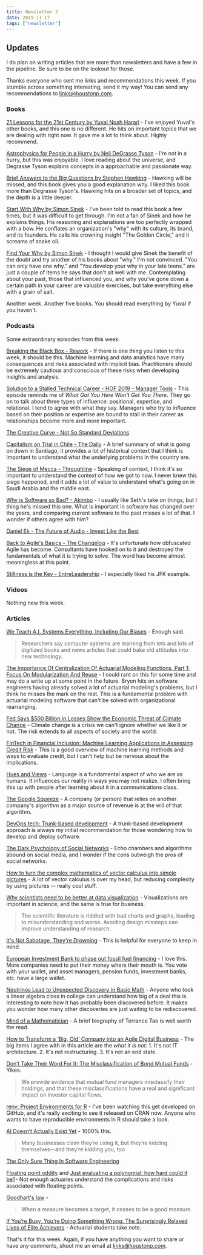 ```yaml
---
title: Newsletter 3
date: 2019-11-17
tags: ["newsletter"]
---
```


## Updates

I do plan on writing articles that are more than newsletters and have a few in the pipeline. Be sure to be on the lookout for those.

Thanks everyone who sent me links and recommendations this week. If you stumble across something interesting, send it my way! You can send any recommendations to [links@houstonp.com](mailto:links@houstonp.com).

<!--more-->

### Books

[21 Lessons for the 21st Century by Yuval Noah Harari](https://smile.amazon.com/Lessons-21st-Century-Yuval-Harari/dp/0525512179?sa-no-redirect=1) - I've enjoyed Yuval's other books, and this one is no different. He hits on important topics that we are dealing with right now. It gave me a lot to think about. Highly recommend.

[Astrophysics for People in a Hurry by Neil DeGrasse Tyson](https://smile.amazon.com/Astrophysics-People-Hurry-deGrasse-Tyson/dp/0393609391?sa-no-redirect=1) - I'm not in a hurry, but this was enjoyable. I love reading about the universe, and Degrasse Tyson explains concepts in a approachable and passionate way.

[Brief Answers to the Big Questions by Stephen Hawking](https://smile.amazon.com/Brief-Answers-Questions-Stephen-Hawking/dp/1984819194?sa-no-redirect=1) - Hawking will be missed, and this book gives you a good explanation why. I liked this book more than Degrasse Tyson's. Hawking hits on a broader set of topics, and the depth is a little deeper.

[Start With Why by Simon Sinek](https://smile.amazon.com/Start-Why-Leaders-Inspire-Everyone/dp/1591846447/) - I've been told to read this book a few times, but it was difficult to get through. I'm not a fan of Sinek and how he explains things. His reasoning and explanations are too perfectly wrapped with a bow. He conflates an organization's "why" with its culture, its brand, and its founders. He calls his crowning insight "The Golden Circle," and it screams of snake oil.

[Find Your Why by Simon Sinek](https://smile.amazon.com/Find-Your-Why-Practical-Discovering/dp/0143111728?sa-no-redirect=1) - I thought I would give Sinek the benefit of the doubt and try another of his books about "why." I'm not convinced. "You can only have one why." and "You develop your why in your late teens." are just a couple of items he says that don't sit well with me. Contemplating about your past, those that influenced you, and why you've gone down a certain path in your career are valuable exercises, but take everything else with a grain of salt.

Another week. Another five books. You should read everything by Yuval if you haven't.

### Podcasts

Some extraordinary episodes from this week:

[Breaking the Black Box - Rework](https://rework.fm/breaking-the-black-box/) - If there is one thing you listen to this week, it should be this. Machine learning and data analytics have many consequences and risks associated with implicit bias. Practitioners should be extremely cautious and conscious of these risks when developing insights and analysis.

[Solution to a Stalled Technical Career - HOF 2019 - Manager Tools](https://www.manager-tools.com/2019/11/solution-stalled-technical-career-hof-2019) - This episode reminds me of <i>What Got You Here Won't Get You There</i>. They go on to talk about three types of influence: positional, expertise, and relational. I tend to agree with what they say. Managers who try to influence based on their position or expertise are bound to stall in their career as relationships become more and more important. 

[The Creative Curve - Not So Standard Deviations](http://nssdeviations.com/91-the-creative-curve)

[Capitalism on Trial in Chile - The Daily](https://www.nytimes.com/2019/11/15/podcasts/the-daily/chile-protests.html) - A brief summary of what is going on down in Santiago, it provides a lot of historical context that I think is important to understand what the underlying problems in the country are.

[The Siege of Mecca - Throughline](https://www.npr.org/2019/11/13/778888906/the-siege-of-mecca) - Speaking of context, I think it's so important to understand the context of how we got to now. I never knew this siege happened, and it adds a lot of value to understand what's going on in Saudi Arabia and the middle east.

[Why is Software so Bad? - Akimbo](https://www.akimbo.link/blog/s-5-e-14-why-is-software-so-bad) - I usually like Seth's take on things, but I thing he's missed this one. What is important in software has changed over the years, and comparing current software to the past misses a lot of that. I wonder if others agree with him?

[Daniel Ek - The Future of Audio - Invest Like the Best](http://investorfieldguide.com/ek/)

[Back to Agile's Basics - The Changelog](https://changelog.com/podcast/367) - It's unfortunate how obfuscated Agile has become. Consultants have hooked on to it and destroyed the fundamentals of what it is trying to solve. The word has become almost meaningless at this point.

[Stillness is the Key - EntreLeadership](https://www.entreleadership.com/blog/podcasts/ryan-holiday-stillness) - I especially liked his JFK example.

### Videos

Nothing new this week.

### Articles

[We Teach A.I. Systems Everything, Including Our Biases](https://www.nytimes.com/2019/11/11/technology/artificial-intelligence-bias.html) - Enough said.

> Researchers say computer systems are learning from lots and lots of digitized books and news articles that could bake old attitudes into new technology.

[The Importance Of Centralization Of Actuarial Modeling Functions, Part 1: Focus On Modularization And Reuse](https://sections.soa.org/display_article.php?id=3514489&view=629391) - I could rant on this for some time and may do a write up at some point in the future. Bryon hits on software engineers having already solved a lot of actuarial modeling's problems, but I think he misses the mark on the rest. This is a fundamental problem with actuarial modeling software that can't be solved with organizational rearranging.

[Fed Says $500 Billion in Losses Show the Economic Threat of Climate Change](https://www.bloomberg.com/news/articles/2019-11-07/fed-says-climate-losses-of-500-billion-show-threat-to-economy) - Climate change is a crisis we can't ignore whether we like it or not. The risk extends to all aspects of society and the world.

[FinTech in Financial Inclusion: Machine Learning Applications in Assessing Credit Risk](https://www.imf.org/en/Publications/WP/Issues/2019/05/17/FinTech-in-Financial-Inclusion-Machine-Learning-Applications-in-Assessing-Credit-Risk-46883) - This is a good overview of machine learning methods and ways to evaluate credit, but I can't help but be nervous about the implications.

[Hues and Views](https://www.apa.org/monitor/feb05/hues) - Language is a fundamental aspect of who we are as humans. It influences our reality in ways you may not realize. I often bring this up with people after learning about it in a communications class.

[The Google Squeeze](https://stratechery.com/2019/the-google-squeeze/) - A company (or person) that relies on another company's algorithm as a major source of revenue is at the will of that algorithm.

[DevOps tech: Trunk-based development](https://cloud.google.com/solutions/devops/devops-tech-trunk-based-development) - A trunk-based development approach is always my initial recommendation for those wondering how to develop and deploy software.

[The Dark Psychology of Social Networks](https://www.theatlantic.com/magazine/archive/2019/12/social-media-democracy/600763/) - Echo chambers and algorithms abound on social media, and I wonder if the cons outweigh the pros of social networks.

[How to turn the complex mathematics of vector calculus into simple pictures](https://www.technologyreview.com/s/614704/how-to-turn-the-complex-mathematics-of-vector-calculus-into-simple-pictures/) - A lot of vector calculus is over my head, but reducing complexity by using pictures -- really cool stuff.

[Why scientists need to be better at data visualization](https://www.knowablemagazine.org/article/mind/2019/science-data-visualization) - Visualizations are important in science, and the same is true for business. 

> The scientific literature is riddled with bad charts and graphs, leading to misunderstanding and worse. Avoiding design missteps can improve understanding of research. 

[It's Not Sabotage, They're Drowning](https://shermanonsoftware.com/2019/11/15/its-not-sabotage-theyre-drowning/) - This is helpful for everyone to keep in mind.

[European Investment Bank to phase out fossil fuel financing](https://www.theguardian.com/environment/2019/nov/15/european-investment-bank-to-phase-out-fossil-fuels-financing) - I love this. More companies need to put their money where their mouth is. You vote with your wallet, and asset managers, pension funds, investment banks, etc. have a large wallet.

[Neutrinos Lead to Unexpected Discovery in Basic Math](https://www.quantamagazine.org/neutrinos-lead-to-unexpected-discovery-in-basic-math-20191113) - Anyone who took a linear algebra class in college can understand how big of a deal this is. Interesting to note how it has probably been discovered before. It makes you wonder how many other discoveries are just waiting to be rediscovered.

[Mind of a Mathematician](https://paw.princeton.edu/article/mind-mathematician) - A brief biography of Terrance Tao is well worth the read.

[How to Transform a ‘Big, Old’ Company into an Agile Digital Business](https://www-wsj-com.cdn.ampproject.org/c/s/www.wsj.com/amp/articles/BL-CIOB-14856?responsive=y) - The big items I agree with in this article are the <i>what it is not</i>: 1. It's not IT architecture. 2. It's not restructuring. 3. It's not an end state.

[Don’t Take Their Word For It: The Misclassification of Bond Mutual Funds](https://papers.ssrn.com/sol3/papers.cfm?abstract_id=3474557) - Yikes.

> We provide evidence that mutual fund managers misclassify their holdings, and that these misclassifications have a real and significant impact on investor capital flows.

[renv: Project Environments for R](https://blog.rstudio.com/2019/11/06/renv-project-environments-for-r/) - I've been watching this get developed on GitHub, and it's really exciting to see it released on CRAN now. Anyone who wants to have reproducible environments in R should take a look.

[AI Doesn’t Actually Exist Yet](https://blogs.scientificamerican.com/observations/ai-doesnt-actually-exist-yet/) - 1000% this.

> Many businesses claim they’re using it, but they’re kidding themselves—and they’re kidding you, too

[The Only Sure Thing In Software Engineering](https://www.reifyworks.com/writing/2019-11-12-the-only-sure-thing-in-se)

[Floating point oddity](https://www.johndcook.com/blog/2019/11/11/floating-point-oddity/) and [Just evaluating a polynomial: how hard could it be?](https://www.johndcook.com/blog/2019/11/12/rump-floating-point/)- Not enough actuaries understand the complications and risks associated with floating points.

[Goodhart's law](https://en.wikipedia.org/wiki/Goodhart%27s_law) - 

> When a measure becomes a target, it ceases to be a good measure.

[If You’re Busy, You’re Doing Something Wrong: The Surprisingly Relaxed Lives of Elite Achievers](https://www.calnewport.com/blog/2011/11/11/if-youre-busy-youre-doing-something-wrong-the-surprisingly-relaxed-lives-of-elite-achievers/) - Actuarial students take note.

That's it for this week. Again, if you have anything you want to share or have any comments, shoot me an email at [links@houstonp.com](mailto:links@houstonp.com).